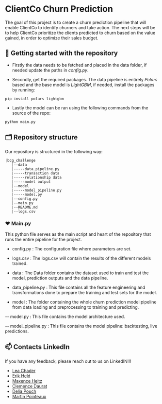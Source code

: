 # ClientCo Churn Prediction

The goal of this project is to create a churn prediction pipeline that will enable ClientCo to identify churners and take action. The next steps will be to help ClientCo prioritize the clients predicted to churn based on the value gained, in order to optimize their sales budget.


## 🚀 Getting started with the repository


- Firstly the data needs to be fetched and placed in the data folder, if needed update the paths in *config.py*.

- Secondly, get the required packages. The data pipeline is entirely *Polars* based and the base model is *LightGBM*, if needed, install the packages by running:

```
pip install polars lightgbm
```

- Lastly the model can be ran using the following commands from the source of the repo: 
 
```
python main.py
```

## 🗂 Repository structure

Our repository is structured in the following way:

```
|bcg_challenge
   |--data
   |-----data_pipeline.py
   |-----transaction data
   |-----relationship data
   |-----model output
   |--model
   |-----model_pipeline.py
   |-----model.py
   |--config.py
   |--main.py
   |--README.md
   |--logs.csv
```

### ❤️ Main.py
This python file serves as the main script and heart of the repository that runs the entire pipeline for the project.

- config.py :
The configuration file where parameters are set.

- logs.csv :
The logs.csv will contain the results of the different models trained.

- data :
The Data folder contains the dataset used to train and test the model, prediction outputs and the data pipeline.

- data_pipeline.py :
This file contains all the feature engineering and transformations done to prepare the training and test sets for the model.

- model :
The folder containing the whole churn prediction model pipeline from data loading and preprocessing to training and predicting.

-- model.py :
This file contains the model architecture used.

-- model_pipeline.py :
This file contains the model pipeline: backtesting, live predictions.


## 📫 Contacts LinkedIn 

If you have any feedback, please reach out to us on LinkedIN!!!

- [Lea Chader](https://www.linkedin.com/in/lea-chader/)
- [Erik Held](https://www.linkedin.com/in/erik-held/)
- [Maxence Heitz](https://www.linkedin.com/in/maxenceheitz/)
- [Clemence Daurat](https://www.linkedin.com/in/cl%C3%A9mence-daurat/)
- [Delia Pouch](https://www.linkedin.com/in/d%C3%A9lia-pouch-antona/)
- [Martin Pointeaux](https://www.linkedin.com/in/martin-pointeaux-78a2391a2/)
